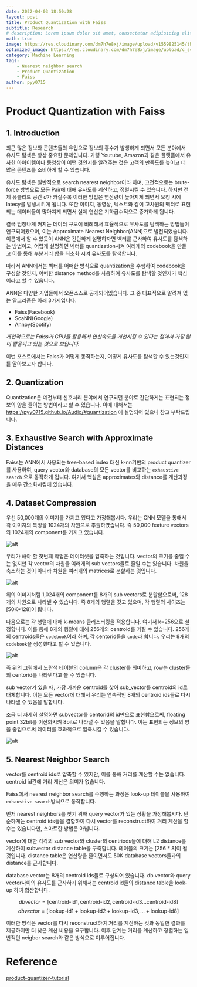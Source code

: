 ```yaml
---
date: 2022-04-03 18:50:28
layout: post
title: Product Quantization with Faiss
subtitle: Research
# description: Lorem ipsum dolor sit amet, consectetur adipisicing elit, sed do eiusmod tempor incididunt ut labore et dolore magna aliqua.
math: true
image: https://res.cloudinary.com/dm7h7e8xj/image/upload/v1559825145/theme16_o0seet.jpg
optimized_image: https://res.cloudinary.com/dm7h7e8xj/image/upload/c_scale,w_380/v1559825145/theme16_o0seet.jpg
category: Machine Learning
tags:
    - Nearest neighbor search
    - Product Quantization
    - Faiss
author: pyy0715
---
```


# Product Quantization with Faiss

## 1. Introduction

최근 많은 정보와 콘텐츠들의 유입으로 정보의 홍수가 발생하게 되면서 모든 분야에서 유사도 탐색은 항상 중요한 문제입니다. 가령 Youtube, Amazon과 같은 플랫폼에서 유사한 아아이템이나 동영상이 어떤 것인지를 알려주는 것은 고객의 만족도를 높이고 더 많은 콘텐츠를 소비하게 할 수 있습니다.

유사도 탐색은 일반적으로 search nearest neighbor이라 하며, 고전적으로는 brute-force 방법으로 모든 Pair에 대해 유사도를 계산하고, 정렬시킬 수 있습니다. 하지만 전체 유클리드 공간 *d*가 커질수록 이러한 방법은 연산량이 높아지게 되면서 요청 시에 latecy를 발생시키게 됩니다. 또한 이미지, 동영상, 텍스트와 같이 고차원의 벡터로 표현되는 데이터들이 많아지게 되면서 실제 연산은 기하급수적으로 증가하게 됩니다.

결국 엄청나게 커지는 데이터 규모에 비례해서 효율적으로 유사도를 탐색하는 방법들이 연구되어왔으며, 이는 Approximate Nearest Neighbor(ANN)으로 발전되었습니다. 이름에서 알 수 있듯이 ANN은 간단하게 설명하자면 벡터를 근사하여 유사도를 탐색하는 방법이고, 어렵게 설명하면 벡터를 quantization시켜 여러개의 codebook을 만들고 이를 통해 부분거리 합을 최소화 시켜 유사도를 탐색합니다.

따라서 ANN에서는 벡터를 어떠한 방식으로 quantization을 수행하여 codebook을 구성할 것인지, 어떠한 distance method를 사용하여 유사도를 탐색할 것인지가 핵심이라고 할 수 있습니다.

ANN은 다양한 기업들에서 오픈소스로 공개되어있습니다. 그 중 대표적으로 알려져 있는 알고리즘은 아래 3가지입니다.
 - Faiss(Facebook)
 - ScaNN(Google)
 - Annoy(Spotify)

*개인적으로는 Faiss가 GPU를 활용해서 연산속도를 개선시킬 수 있다는 점에서 가장 많이 활용되고 있는 것으로 보입니다.*

이번 포스트에서는 Faiss가 어떻게 동작하는지, 어떻게 유사도를 탐색할 수 있는것인지를 알아보고자 합니다.

## 2. Quantization

Quantization은 예전부터 신호처리 분야에서 연구되던 분야로 간단하게는 표현되는 정보의 양을 줄이는 방법이라고 할 수 있습니다. 이에 대해서는 https://pyy0715.github.io/Audio/#quantization 에 설명되어 있으니 참고 부탁드립니다.

## 3. Exhaustive Search with Approximate Distances

Faiss는 ANN에서 사용되는 tree-based index 대신 k-nn기반의 product quantizer를 사용하여, query vector와 database의 모든 vector를 비교하는 `exhaustive search` 으로 동작하게 됩니다. 여기서 핵심은 approximates와 distance를 계산과정을 매우 간소화시킴에 있습니다.

## 4. Dataset Compression

우선 50,000개의 이미지를 가지고 있다고 가정해봅시다. 우리는 CNN 모델을 통해서 각 이미지의 특징을 1024개의 차원으로 추출하였습니다. 즉 50,000 feature vectors와 1024개의 component를 가지고 있습니다.

![alt](http://mccormickml.com/assets/ProductQuantizer/image_vectors.png)

우리가 해야 할 첫번째 작업은 데이터셋을 압축하는 것입니다. vector의 크기를 줄일 수는 없지만 각 vector의 차원을 여러개의 sub vectors들로 줄일 수는 있습니다. 차원을 축소하는 것이 아니라 차원을 여러개의 matrices로 분할하는 것입니다.

![alt](http://mccormickml.com/assets/ProductQuantizer/vector_slice.png)

위의 이미지처럼 1,024개의 component를 8개의 sub vectors로 분할함으로써, 128개의 차원으로 나타낼 수 있습니다. 즉 8개의 행렬을 갖고 있으며, 각 행렬의 사이즈는 [50K*128]이 됩니다.

다음으로는 각 행렬에 대해 k-means 클러스터링을 적용합니다. 여기서 k=256으로 설정합니다. 이를 통해 8개의 행렬에 대해 256개의 centroid를 가질 수 있습니다. 256개의 centroids들은 `codebook`이라 하며, 각 centorid들을 `code`라 합니다. 우리는 8개의 `codebook`을 생성했다고 할 수 있습니다.

![alt](http://mccormickml.com/assets/ProductQuantizer/kmeans_clustering.png)

즉 위의 그림에서 노란색 테이블의 column은 각 cluster를 의미하고, row는 cluster들의 centorid를 나타낸다고 볼 수 있습니다. 

sub vector가 있을 때, 가장 가까운 centroid를 찾아 sub_vector를 centroid의 id로 대체합니다. 이는 모든 vector에 대해서 우리는 연속적인 8개의 centroid ids들로 다시 나타낼 수 있음을 말합니다. 

조금 더 자세히 설명하면 subvector를 centorid의 id만으로 표현함으로써, floating point 32bit를 이산화시켜 8bit로 나타낼 수 있음을 말합니다. 이는 표현되는 정보의 양을 줄임으로써 데이터를 효과적으로 압축시킬 수 있습니다.

![alt](https://datacrew.tech/wp-content/uploads/2020/03/image-5.png)

## 5. Nearest Neighbor Search

vector를 centroid ids로 압축할 수 있지만, 이를 통해 거리를 계산할 수는 없습니다. centroid id간에 거리 계산은 의미가 없습니다.

Faiss에서 nearest neighbor search를 수행하는 과정은 look-up 테이블을 사용하여 `exhaustive search`방식으로 동작합니다.

먼저 nearest neighbors를 찾기 위해 query vector가 있는 상황을 가정해봅시다. 단순하게는 centroid ids들을 결합하여 다시 vector를 reconstruct하여 거리 계산을 할 수는 있습니다만, 스마트한 방법은 아닙니다. 

vector에 대한 각각의 sub vector와 cluster의 centriods들에 대해 L2 distance를 계산하여 subvector distance table을 구축합니다. 테이블의 크기는 [256 * 8]이 될 것입니다. distance table은 연산량을 줄이면서도 50K database vectors들과의 distance를 근사합니다.

database vector는 8개의 centroid ids들로 구성되어 있습니다. db vector와 query vector사이의 유사도를 근사하기 위해서는 centroid id들의 distance table을 look-up 하여 합산합니다.

$$db vector = [\text{centroid-id1}, \text{centroid-id2}, \text{centroid-id3} ... \text{centroid-id8}]$$
$$db vector = [\text{lookup-id1} + \text{lookup-id2} + \text{lookup-id3}, ... + \text{lookup-id8}]$$

이러한 방식은 vector를 다시 reconstruct하여 거리를 계산하는 것과 동일한 결과를 제공하지만 더 낮은 계산 비용을 요구합니다. 이후 단계는 거리를 계산하고 정렬하는 일반적인 neigbor search와 같은 방식으로 이루어집니다.

# Reference
[product-quantizer-tutorial](https://mccormickml.com/2017/10/13/product-quantizer-tutorial-part-1/)